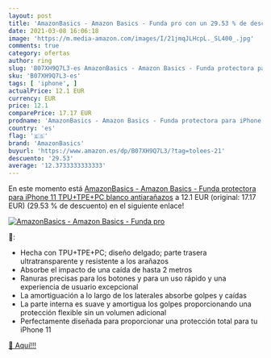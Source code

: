 ```yaml
---
layout: post
title: 'AmazonBasics - Amazon Basics - Funda pro con un 29.53 % de descuento'
date: 2021-03-08 16:06:18
image: 'https://m.media-amazon.com/images/I/21jmqJLHcpL._SL400_.jpg'
comments: true
category: ofertas
author: ring
slug: 'B07XH9Q7L3-es AmazonBasics - Amazon Basics - Funda protectora para...'
sku: 'B07XH9Q7L3-es'
tags: [ 'iphone', ]
actualPrice: 12.1 EUR
currency: EUR
price: 12.1
comparePrice: 17.17 EUR
prodname: 'AmazonBasics - Amazon Basics - Funda protectora para iPhone 11  TPU+TPE+PC  blanco   antiarañazos'
country: 'es'
flag: '🇪🇸'
brand: 'AmazonBasics'
buyurl: 'https://www.amazon.es/dp/B07XH9Q7L3/?tag=tolees-21'
descuento: '29.53'
average: '12.3733333333333'
---
```


En este momento está [AmazonBasics - Amazon Basics - Funda protectora para iPhone 11  TPU+TPE+PC  blanco   antiarañazos](https://www.amazon.es/dp/B07XH9Q7L3/?tag=tolees-21) a 12.1 EUR (original: 17.17 EUR) (29.53 %  de descuento) en el siguiente enlace!

[![AmazonBasics - Amazon Basics - Funda pro](https://m.media-amazon.com/images/I/21jmqJLHcpL._SL400_.jpg)](https://www.amazon.es/dp/B07XH9Q7L3/?tag=tolees-21)

🔎:

- Hecha con TPU+TPE+PC; diseño delgado; parte trasera ultratransparente y resistente a los arañazos
- Absorbe el impacto de una caída de hasta 2 metros
- Ranuras precisas para los botones y para un uso rápido y una experiencia de usuario excepcional
- La amortiguación a lo largo de los laterales absorbe golpes y caídas
- La parte interna es suave y amortigua los golpes proporcionando una protección flexible sin un volumen adicional
- Perfectamente diseñada para proporcionar una protección total para tu iPhone 11

[🛒 Aquí!!!](https://www.amazon.es/dp/B07XH9Q7L3/?tag=tolees-21)
